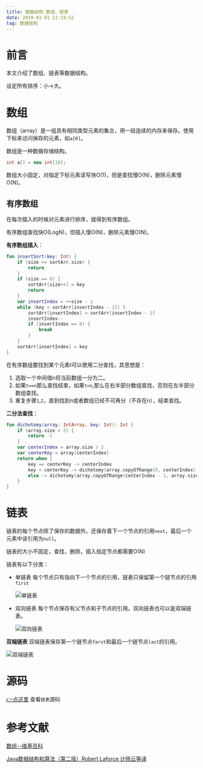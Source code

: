```yaml
---
title: 数据结构_数组，链表
date: 2019-01-01 11:19:52
tag: 数据结构
---
```


# 前言

本文介绍了数组、链表等数据结构。

设定所有排序：小→大。

# 数组

数组（array）是一组具有相同类型元素的集合，用一段连续的内存来保存。使用下标来访问保存的元素，如`a[0]`。

数组是一种数据存储结构。

```java
int a[] = new int[10];
```

数组大小固定，对指定下标元素读写快O(1)，但是查找慢O(N)，删除元素慢O(N)。

## 有序数组

在每次插入的时候对元素进行排序，就得到有序数组。

有序数组查找快O(LogN)，但插入慢O(N)，删除元素慢O(N)。

**有序数组插入**：

```kotlin
fun insertSort(key: Int) {
    if (size >= sortArr.size) {
        return
    }
    if (size == 0) {
        sortArr[size++] = key
        return
    }
    var insertIndex = ++size - 1
    while (key < sortArr[insertIndex - 1]) {
        sortArr[insertIndex] = sortArr[insertIndex - 1]
        insertIndex--
        if (insertIndex == 0) {
            break
        }
    }
    sortArr[insertIndex] = key
}
```

在有序数组要找到某个元素t可以使用二分查找，其思想是：

1. 选取一个中间值n将当前数组一分为二。
2. 如果`t==n`那么查找结束，如果`t<n`,那么在右半部分数组查找，否则在左半部分数组查找。
3. 重复步骤`1`,`2`，直到找到n或者数组已经不可再分（不存在n），结束查找。

**二分法查找**：

```kotlin
fun dichotomy(array: IntArray, key: Int): Int {
    if (array.size < 2) {
        return -1
    }
    var centerIndex = array.size / 2
    var centerKey = array[centerIndex]
    return when {
        key == centerKey -> centerIndex
        key < centerKey -> dichotomy(array.copyOfRange(0, centerIndex), key)
        else -> dichotomy(array.copyOfRange(centerIndex - 1, array.size), key)
    }
}
```

# 链表

链表的每个节点除了保存的数据外，还保存着下一个节点的引用`next`，最后一个元素中该引用为`null`。

链表的大小不固定，查找，删除，插入指定节点都需要O(N)

链表有以下分类：

* 单链表 每个节点只有指向下一个节点的引用，链表只保留第一个链节点的引用`first`

  ![单链表](https://jixiaoyong.github.io/images/20190101132535.png)

* 双向链表 每个节点保存有父节点和子节点的引用。双向链表也可以是双端链表。

  ![双向链表](https://jixiaoyong.github.io/images/20190101132614.png)

**双端链表** 双端链表保存第一个链节点`farst`和最后一个链节点`last`的引用。

![双端链表](https://jixiaoyong.github.io/images/20190101132649.png)

# 源码

[👉点这里](https://github.com/jixiaoyong/Notes-Files/tree/master/AndroidLearningResource/java_note/%E6%95%B0%E6%8D%AE%E7%BB%93%E6%9E%84%E5%AD%A6%E4%B9%A0/link) 查看`链表`源码

# 参考文献

[数组--维基百科](https://zh.wikipedia.org/wiki/%E6%95%B0%E7%BB%84)

[Java数据结构和算法（第二版）Robert Laforce 计晓云等译](https://book.douban.com/subject/1144007/)